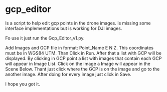 # gcp_editor
Is a script to help edit gcp points in the drone images. Is missing some interface implementations but is working for DJI images. 


Fo use it just run the Gcp_Editor_v1.py.

Add Images and GCP file in format: Point_Name E N Z. This coordinates must be in WGS84 UTM. Than Click in Run. After that a list with GCP will be displayed. By clicking in GCP point a list with images that contain each GCP will appear in Image List. Click on the image a Image will appear in the Scene Below. Thant just click where the GCP is on the image and go to the another image. After doing for every image just click in Save. 

I hope you got it. 
